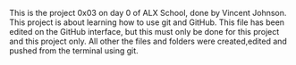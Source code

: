 This is the project 0x03 on day 0 of ALX School, done by Vincent Johnson. This project is about learning how to use git and GitHub. This file has been edited on the GitHub interface, but this must only be done for this project and this project only.
All other the files and folders were created,edited and pushed from the terminal using git.

